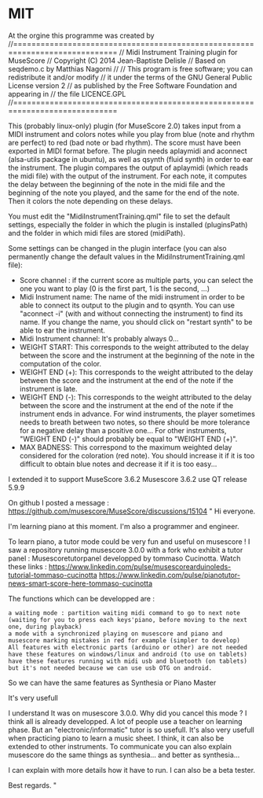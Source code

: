 # MIT

At the orgine this programme was created by 
//=============================================================================
//  Midi Instrument Training plugin for MuseScore
//  Copyright (C) 2014 Jean-Baptiste Delisle
//  Based on seqdemo.c by Matthias Nagorni
//
//  This program is free software; you can redistribute it and/or modify
//  it under the terms of the GNU General Public License version 2
//  as published by the Free Software Foundation and appearing in
//  the file LICENCE.GPL
//=============================================================================



This (probably linux-only) plugin (for MuseScore 2.0) takes input from a MIDI instrument and colors notes while you play from blue (note and rhythm are perfect) to red (bad note or bad rhythm).
The score must have been exported in MIDI format before.
The plugin needs aplaymidi and aconnect (alsa-utils package in ubuntu), as well as qsynth (fluid synth) in order to ear the instrument.
The plugin compares the output of aplaymidi (which reads the midi file) with the output of the instrument. For each note, it computes the delay between the beginning of the note in the midi file and the beginning of the note you played, and the same for the end of the note. Then it colors the note depending on these delays.

You must edit the "MidiInstrumentTraining.qml" file to set the default settings, especially the folder in which the plugin is installed (pluginsPath) and the folder in which midi files are stored (midiPath).

Some settings can be changed in the plugin interface (you can also permanently change the default values in the MidiInstrumentTraining.qml file):
- Score channel : if the current score as multiple parts, you can select the one you want to play (0 is the first part, 1 is the second, ...)
- Midi Instrument name: The name of the midi instrument in order to be able to connect its output to the plugin and to qsynth. You can use "aconnect -i" (with and without connecting the instrument) to find its name. If you change the name, you should click on "restart synth" to be able to ear the instrument.
- Midi Instrument channel: It's probably always 0...
- WEIGHT START: This corresponds to the weight attributed to the delay between the score and the instrument at the beginning of the note in the computation of the color.
- WEIGHT END (+): This corresponds to the weight attributed to the delay between the score and the instrument at the end of the note if the instrument is late.
- WEIGHT END (-): This corresponds to the weight attributed to the delay between the score and the instrument at the end of the note if the instrument ends in advance. For wind instruments, the player sometimes needs to breath between two notes, so there should be more tolerance for a negative delay than a positive one... For other instruments, "WEIGHT END (-)" should probably be equal to "WEIGHT END (+)".
- MAX BADNESS: This correspond to the maximum weighted delay considered for the coloration (red note). You should increase it if it is too difficult to obtain blue notes and decrease it if it is too easy...


I extended it to support MuseScore 3.6.2
Musescore 3.6.2 use  QT release 5.9.9

On github I posted a message :
https://github.com/musescore/MuseScore/discussions/15104
"
Hi everyone.

I'm learning piano at this moment. I'm also a programmer and engineer.

To learn piano, a tutor mode could be very fun and useful on musescore !
I saw a repository running musescore 3.0.0 with a fork who exhibit a tutor panel : Musescoretutorpanel developped by tommaso Cucinotta.
Watch these links :
https://www.linkedin.com/pulse/musescorearduinoleds-tutorial-tommaso-cucinotta
https://www.linkedin.com/pulse/pianotutor-news-smart-score-here-tommaso-cucinotta

The functions which can be developped are :

    a waiting mode : partition waiting midi command to go to next note (waiting for you to press each keys'piano, before moving to the next one, during playback)
    a mode with a synchronized playing on musescore and piano and musescore marking mistakes in red for example (simpler to develop)
    All features with electronic parts (arduino or other) are not needed
    have these features on windows/linux and android (to use on tablets)
    have these features running with midi usb and bluetooth (on tablets) but it's not needed because we can use usb OTG on android.

So we can have the same features as Synthesia or Piano Master

It's very usefull

I understand It was on musescore 3.0.0. Why did you cancel this mode ? I think all is already developped.
A lot of people use a teacher on learning phase. But an "electronic/informatic" tutor is so usefull. It's also very usefull when practicing piano to learn a music sheet. I think, it can also be extended to other instruments.
To communicate you can also explain musescore do the same things as synthesia... and better as synthesia...

I can explain with more details how it have to run. I can also be a beta tester.

Best regards.
"
